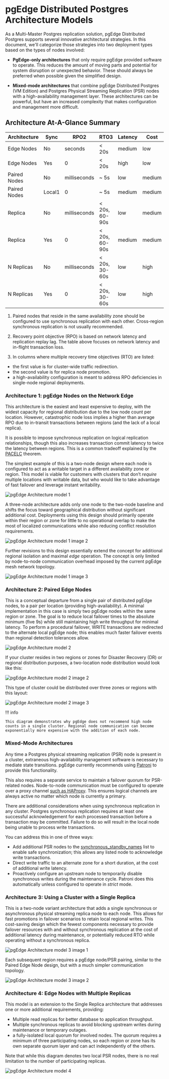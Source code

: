 # pgEdge Distributed Postgres Architecture Models

As a Multi-Master Postgres replication solution, pgEdge Distributed Postgres supports several innovative architectural strategies. In this document, we'll categorize those strategies into two deployment types based on the types of nodes involved:

  * **PgEdge-only architectures** that only require pgEdge provided software to operate. This reduces the amount of moving parts and potential for system disruption or unexpected behavior. These should always be preferred when possible given the simplified design.

  * **Mixed-mode architectures** that combine pgEdge Distributed Postgres (VM Edition) and Postgres Physical Streaming Replication (PSR) nodes with a high-availability management layer. These architectures can be powerful, but have an increased complexity that makes configuration and management more difficult.

## Architecture At-A-Glance Summary

| Architecture | Sync | RPO2 | RTO3 | Latency | Cost |
|--------------|------|------|------|---------|------|
| Edge Nodes | No | seconds | < 20s | medium | low |
| Edge Nodes | Yes | 0 | < 20s | high | low |
| Paired Nodes | No | milliseconds | ~ 5s | low | medium |
| Paired Nodes | Local1 | 0 | ~ 5s | medium | medium |
| Replica | No | milliseconds | < 20s, 60-90s | low | medium |
| Replica | Yes | 0 | < 20s, 60-90s | medium | medium |
| N Replicas | No | milliseconds | < 20s, 30-60s | low | high |
| N Replicas | Yes | 0 | < 20s, 30-60s | low | high |


1. Paired nodes that reside in the same availability zone should be configured to use synchronous replication with each other. Cross-region synchronous replication is not usually recommended.

2. Recovery point objective (RPO) is based on network latency and replication replay lag. The table above focuses on network latency and in-flight transaction loss.

3. In columns where multiple recovery time objectives (RTO) are listed:

  * the first value is for cluster-wide traffic redirection.
  * the second value is for replica node promotion. 
  * a high-availability configuration is meant to address RPO deficiencies in single-node regional deployments.


### Architecture 1: pgEdge Nodes on the Network Edge

This architecture is the easiest and least expensive to deploy, with the widest capacity for regional distribution due to the low node count per location. However, catastrophic node loss implies a higher than average RPO due to in-transit transactions between regions (and the lack of a local replica).

It is possible to impose synchronous replication on logical replication relationships, though this also increases transaction commit latency to twice the latency between regions. This is a common tradeoff explained by the [PACELC](https://en.wikipedia.org/wiki/PACELC_design_principle) theorem.

The simplest example of this is a two-node design where each node is configured to act as a writable target in a different availability zone or region. This model is viable for customers with clusters that don’t *require* multiple locations with writable data, but who would like to take advantage of fast failover and leverage instant writability.

![pgEdge Architecture model 1](../images/arch1.png)

A three-node architecture adds only one node to the two-node baseline and shifts the focus toward geographical distribution without significant additional cost. Deployments using this design should primarily operate within their region or zone for little to no operational overlap to make the most of localized communications while also reducing conflict resolution requirements.

![pgEdge Architecture model 1 image 2](../images/arch2.png)

Further revisions to this design essentially extend the concept for additional regional isolation and maximal *edge* operation. The concept is only limited by node-to-node communication overhead imposed by the current pgEdge mesh network topology.

![pgEdge Architecture model 1 image 3](../images/arch3.png)


### Architecture 2: Paired Edge Nodes

This is a conceptual departure from a single pair of distributed pgEdge nodes, to a pair per location (providing high-availability). A minimal implementation in this case is simply two pgEdge nodes within the same region or zone. The goal is to reduce local failover times to the absolute minimum (five 9s) while still maintaining high write throughput for minimal latency. To perform a procedural failover, WRITE transactions are redirected to the alternate local pgEdge node; this enables much faster failover events than regional detection tolerances allow.

![pgEdge Architecture model 2](../images/arch4.png)

If your cluster resides in two regions or zones for Disaster Recovery (DR) or regional distribution purposes, a two-location node distribution would look like this:

![pgEdge Architecture model 2 image 2](../images/arch5.png)

This type of cluster could be distributed over three zones or regions with this layout:

![pgEdge Architecture model 2 image 3](../images/arch6.png)

!!! info

    This diagram demonstrates why pgEdge does not recommend high node counts in a single cluster. Regional node communication can become exponentially more expensive with the addition of each node.

### Mixed-Mode Architectures

Any time a Postgres physical streaming replication (PSR) node is present in a cluster, extraneous high-availability management software is necessary to mediate state transitions. pgEdge currently recommends using [Patroni](https://github.com/patroni/patroni) to provide this functionality.

This also requires a separate service to maintain a failover quorum for PSR-related nodes. Node-to-node communication must be configured to operate over a proxy channel [such as HAProxy](https://www.haproxy.org/). This ensures logical channels are always active no matter which node is currently a primary.

There are additional considerations when using synchronous replication in any cluster. Postgres synchronous replication requires at least one successful acknowledgement for each processed transaction before a transaction may be committed. Failure to do so will result in the local node being unable to process write transactions.

You can address this in one of three ways:

  * Add additional PSR nodes to the [synchronous_standby_names](https://www.postgresql.org/docs/17/warm-standby.html#SYNCHRONOUS-REPLICATION-CONFIG) list to enable safe synchronization; this allows any listed node to acknowledge write transactions.
  * Direct write traffic to an alternate zone for a short duration, at the cost of additional write latency.
  * Proactively configure an upstream node to temporarily disable synchronous writes during the maintenance cycle. Patroni does this automatically unless configured to operate in *strict* mode.

### Architecture 3: Using a Cluster with a Single Replica

This is a two-node variant architecture that adds a single synchronous or asynchronous physical streaming replica node to each node. This allows for fast promotions in failover scenarios to retain local regional writes. This cost-saving design which the fewest components necessary to provide failover resources with and without synchronous replication at the cost of additional latency during maintenance, or potentially reduced RTO while operating without a synchronous replica.

![pgEdge Architecture model 3 image 1](../images/arch7.png)

Each subsequent region requires a pgEdge node/PSR pairing, similar to the Paired Edge Node design, but with a much simpler communication topology.

![pgEdge Architecture model 3 image 2](../images/arch8.png)

### Architecture 4: Edge Nodes with Multiple Replicas

This model is an extension to the Single Replica architecture that addresses one or more additional requirements, providing:

  * Multiple read replicas for better database to application throughput.
  * Multiple synchronous replicas to avoid blocking upstream writes during maintenance or temporary outages.
  * a fully-isolated local quorum for involved nodes. The quorum requires a minimum of three participating nodes, so each region or zone has its own separate quorum layer and can act independently of the others.

Note that while this diagram denotes two local PSR nodes, there is no real limitation to the number of participating replicas.

![pgEdge Architecture model 4](../images/arch9.png)

